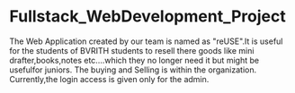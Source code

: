 # Fullstack_WebDevelopment_Project
The Web Application created by our team is named as "reUSE".It is useful for the students of BVRITH students to resell there goods like mini drafter,books,notes etc....which they no longer need it but might be usefulfor juniors.
The buying and Selling is within the organization.
Currently,the login access is given only for the admin.
